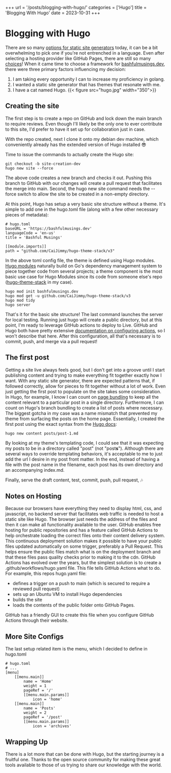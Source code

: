 +++
url = '/posts/blogging-with-hugo/'
categories = ['Hugo']
title = 'Blogging With Hugo'
date = 2023-10-31
+++

# Blogging with Hugo
There are so many [options for static site generators](https://about.gitlab.com/blog/2022/04/18/comparing-static-site-generators/) today, it can be a bit overwhelming to pick one if you're not entrenched in a language. Even after selecting a hosting provider like GitHub Pages, there are still so many [choices](https://github.com/collections/static-site-generators)! When it came time to choose a framework for [bashfulmusings.dev](https://bashfulmusings.dev), there were three primary factors influencing my decision:
1. I am taking every opportunity I can to increase my proficiency in golang.
2. I wanted a static site generator that has themes that resonate with me.
3. I have a cat named Hugo.
{{< figure src="hugo.jpg" width="350">}}

## Creating the site
The first step is to create a repo on GitHub and lock down the main branch to require reviews. Even though I'll likely be the only one to ever contribute to this site, I'd prefer to have it set up for collaboration just in case.

With the repo created, next I clone it onto my debian dev machine, which conveniently already has the extended version of Hugo installed 😎

Time to issue the commands to actually create the Hugo site:
```
git checkout -b site-creation-dev
hugo new site --force
```

The above code creates a new branch and checks it out. Pushing this branch to GitHub with our changes will create a pull request that facilitates the merge into main. Second, the hugo new site command needs the --force switch to allow the site to be created in a non-empty directory.

At this point, Hugo has setup a very basic site structure without a theme. It's simple to add one in the hugo.toml file (along with a few other necessary pieces of metadata):
```
# hugo.toml
baseURL = 'https://bashfulmusings.dev'
languageCode = 'en-us'
title = 'Bashful Musings'

[[module.imports]]
path = "github.com/CaiJimmy/hugo-theme-stack/v3"
```

In the above toml config file, the theme is defined using Hugo modules. [Hugo modules](https://gohugo.io/hugo-modules/) naturally build on Go's dependency management system to piece together code from several projects; a theme component is the most basic use case for Hugo Modules since its code from someone else's repo ([hugo-theme-stack](https://github.com/CaiJimmy/hugo-theme-stack) in my case).

```
hugo mod init bashfulmusings.dev
hugo mod get -u github.com/CaiJimmy/hugo-theme-stack/v3
hugo mod tidy
hugo server
```

That's it for the basic site structure! The last command launches the server for local testing. Running just hugo will create a public directory, but at this point, I'm ready to leverage GitHub actions to deploy to Live. GitHub and Hugo both have pretty extensive [documentation on configuring actions](https://gohugo.io/hosting-and-deployment/hosting-on-github/), so I won't describe that here. After this configuration, all that's necessary is to commit, push, and merge via a pull request!

## The first post
Getting a site live always feels good, but I don't get into a groove until I start publishing content and trying to make everything fit together exactly how I want. With any static site generator, there are expected patterns that, if followed correctly, allow for pieces to fit together without a lot of work. Even just getting the first post to populate on the site takes some consideration. In Hugo, for example, I know I can count on [page bundling](https://gohugo.io/content-management/page-bundles/) to keep all the content relevant to a particular post in a single directory. Furthermore, I can count on Hugo's branch bundling to create a list of posts where necessary. The biggest gotcha in my case was a name mismatch that prevented my theme from surfacing the posts on the home page. Essentially, I created the first post using the exact syntax from the [Hugo docs](https://gohugo.io/getting-started/quick-start/): 
```
hugo new content posts/post-1.md
```

By looking at my theme's templating code, I could see that it was expecting my posts to be in a directory called "post" (not "post**s**"). Although there are several ways to override templating behaviors, it's acceptable to me to just add the url I desire in my post front matter. In the end, instead of having a file with the post name in the filename, each post has its own directory and an accompanying index.md.

Finally, serve the draft content, test, commit, push, pull request, 🎶

## Notes on Hosting
Because our browsers have everything they need to display html, css, and javascript, no backend server that facilitates web traffic is needed to host a static site like Hugo. The browser just needs the address of the files and then it can make all functionality available to the user. GitHub enables free hosting for public repositories and has a feature called GitHub Actions to help orchestrate loading the correct files onto their content delivery system. This continuous deployment solution makes it possible to have your public files updated automatically on some trigger, preferably a Pull Request. This helps ensure the public files match what is on the deployment branch and that these files pass quality checks prior to making it to the cdn. GitHub Actions has evolved over the years, but the simplest solution is to create a .github/workflows/hugo.yaml file. This file tells GitHub Actions what to do. For example, this repos hugo.yaml file:
- defines a trigger on a push to main (which is secured to require a reviewed pull request) 
- sets up an Ubuntu VM to install Hugo dependencies
- builds the site
- loads the contents of the public folder onto GitHub Pages. 

GitHub has a friendly GUI to create this file when you configure GitHub Actions through their website.

## More Site Configs
The last setup related item is the menu, which I decided to define in hugo.toml
```
# hugo.toml
# ...
[menu]
    [[menu.main]]
        name = 'Home'
        weight = 1
        pageRef = '/'
        [[menu.main.params]]
            icon = 'home'
    [[menu.main]]
        name = 'Posts'
        weight = 2
        pageRef = '/post'
        [[menu.main.params]]
            icon = 'archives'
```

## Wrapping Up
There is a lot more that can be done with Hugo, but the starting journey is a fruitful one. Thanks to the open source community for making these great tools available to those of us trying to share our knowledge with the world.

